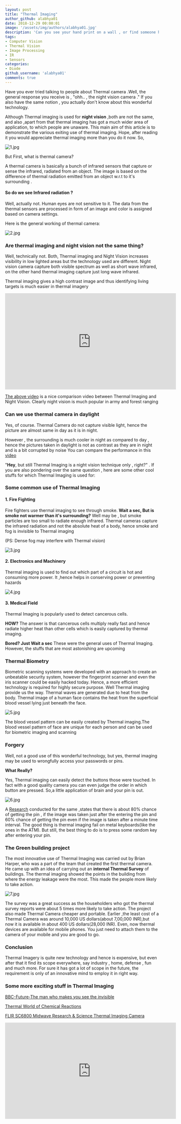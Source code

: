```yaml
---
layout: post
title: "Thermal Imaging"
author_github: alabhya01
date: 2018-12-29 00:00:01
image: '/assets/img/authors/alabhya01.jpg'
description: 'Can you see your hand print on a wall , or find someone hiding behind curtains or the see the blood vessels beneath your skin? With Thermal imaging you can do all these !'
tags:
- Computer Vision
- Thermal Vision
- Image Processing
- IR
- Sensors
categories:
- Diode
github_username: 'alabhya01'
comments: true
---
```


Have you ever tried talking to people about Thermal camera .Well, the general response you receive is , "ohh.. , the night vision camera ." If you also have the same notion , you actually don't know about this wonderful technology.

Although Thermal imaging is used for  **night vision** ,both are not the same, and also ,apart from that thermal imaging has got a much wider area of application, to which people are unaware. This main aim of this article is to demonstrate the various exiting use of thermal imaging. Hope, after reading it you would appreciate thermal imaging more than you do it now.
So,

![1.jpg](/blog/assets/img/thermal-imaging/1.jpg)


But First, what is thermal camera?

A thermal camera is basically a bunch of infrared sensors that capture or sense the infrared, radiated from an object. The image is based on the difference of thermal radiation emitted from an object w.r.t to it's surrounding .

#### So do we see Infrared radiation ?

Well, actually not. Human eyes are not sensitive to it. The data from the thermal sensors are processed in form of an image and color is assigned based on camera settings.
 
Here is the general working of thermal camera:

![2.jpg](/blog/assets/img/thermal-imaging/2.jpg)

### Are thermal imaging and night vision not the same thing?

Well, technically not. Both, Thermal imaging and Night Vision increases visibility in low lighted areas but the technology used are different. Night vision camera capture both visible spectrum as well as short wave infrared, on the other hand thermal imaging capture just long wave infrared.

Thermal imaging gives a high contrast image and thus identifying living targets is much easier in thermal imagery

<iframe width="560" height="315" src="https://www.youtube.com/embed/rAvnMYqj2c0" frameborder="0" allow="accelerometer; autoplay; encrypted-media; gyroscope; picture-in-picture" allowfullscreen></iframe>

[The above video](https://www.youtube.com/watch?v=rAvnMYqj2c0) is a nice comparison video between Thermal Imaging and Night Vision. Clearly night vision is much popular in army and forest ranging

### Can we use thermal camera in daylight

Yes, of course. Thermal Camera do not capture visible light, hence the picture are almost same in day as it is in night.

However , the surrounding is much cooler in night as compared to day , hence the pictures taken in daylight is not as contrast as they are in night and is a bit corrupted by noise
You can compare the performance in this [video](https://www.youtube.com/watch?v=2yqPs8vbGSg)

"**Hey**, but still Thermal Imaging is a night vision technique only , right?" . If you are also pondering over the same question , here are some other cool stuffs for which Thermal Imaging is used for:

### Some common use of Thermal Imaging

#### 1. Fire Fighting

Fire fighters use thermal imaging to see through smoke. **Wait a sec, But is smoke not warmer than it's surrounding?**
Well may be , but smoke particles are too small to radiate enough infrared. Thermal cameras capture the infrared radiation and not the absolute heat of a body, hence smoke and fog is invisible to Thermal imaging

(PS: Dense fog may interfere with Thermal vision)

![3.jpg](/blog/assets/img/thermal-imaging/3.jpg)

#### 2. Electronics and Machinery

Thermal imaging is used to find out which part of a circuit is hot and consuming more power. It ,hence helps in conserving power or preventing hazards

![4.jpg](/blog/assets/img/thermal-imaging/4.jpg)

#### 3. Medical Field

Thermal Imaging is popularly used to detect cancerous cells.

**HOW?**
The answer is that cancerous cells multiply really fast and hence radiate higher heat than other cells which is easily captured by thermal imaging.

**Bored? Just Wait a sec**
These were the general uses of Thermal Imaging.
However, the stuffs that are most astonishing are upcoming

### Thermal Biometry

Biometric scanning systems were developed with an approach to create an unbeatable security system, however the fingerprint scanner and even the iris scanner could be easily hacked today. Hence, a more efficient technology is required for highly secure purpose. Well Thermal imaging provide us the way. Thermal waves are generated due to heat from the body. Thermal image of a human face contains the heat from the superficial blood vessel lying just beneath the face.

![5.jpg](/blog/assets/img/thermal-imaging/5.jpg)

The blood vessel pattern can be easily created by Thermal imaging.The blood vessel pattern of face are unique for each person and can be used for biometric imaging and scanning

### Forgery

Well, not a good use of this wonderful technology, but yes, thermal imaging may be used to wrongfully access your passwords or pins.

**What Really?**

Yes, Thermal imaging can easily detect the buttons those were touched. In fact with a good quality camera you can even judge the order in which button are pressed. So,a little application of brain and your pin is out.

![6.jpg](/blog/assets/img/thermal-imaging/6.jpg)

A [Research](https://cseweb.ucsd.edu/~kmowery/papers/thermal.pdf) conducted for the same ,states that there is about 80% chance of getting the pin , if the image was taken just after the entering the pin and 60% chance of getting the pin even if the image is taken after a minute time interval. The good thing is thermal imaging fail on metal keyboards(like the ones in the ATM). But still, the best thing to do is to press some random key after entering your pin.

### The Green building project

The most innovative use of Thermal Imaging was carried out by Brian Harper, who was a part of the team that created the first thermal camera. He came up with an idea of carrying out an **internal Thermal Survey** of buildings. The thermal imaging showed the points in the building from where the energy leakage were the most. This made the people more likely to take action.

![7.jpg](/blog/assets/img/thermal-imaging/7.jpg)

The survey was a great success as the householders who got the thermal survey reports were about 5 times more likely to take action. The project also made Thermal Camera cheaper and portable. Earlier ,the least cost of a Thermal Camera was around 10,000 US dollars(about 7,00,000 INR),but now it is available in about 400 US dollars(28,000 INR). Even, now thermal devices are available for mobile phones. You just need to attach them to the camera of your mobile and you are good to go.

### Conclusion

Thermal Imagery is quite new technology and hence is expensive, but even after that it find its scope everywhere, say industry , home, defense , fun  and much more. For sure it has got a lot of scope in the future, the requirement is only of an innovative mind to employ it in right way.

### Some more exciting stuff in Thermal Imaging

[BBC-Future-The man who makes you see the invisible](http://www.bbc.com/future/story/20170614-thermal-imaging-reveals-the-hidden-heat-lost-from-your-home)

[Thermal World of Chemical Reactions](https://www.youtube.com/watch?v=VSyEWg10WjM)

[FLIR SC6800 Midwave Research & Science Thermal Imaging Camera](https://www.youtube.com/watch?v=IoXEXB_8dpk)

<iframe width="560" height="315" src="https://www.youtube.com/embed/VSyEWg10WjM" frameborder="0" allow="accelerometer; autoplay; encrypted-media; gyroscope; picture-in-picture" allowfullscreen></iframe>